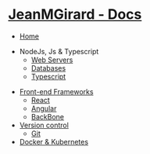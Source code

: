 <h1 class="app-name"><a class="app-name-link" data-nosearch="" href="/Docs/">JeanMGirard - Docs</a></h1>

<!-- docs/_sidebar.md -->
* [Home](/)
- NodeJs, Js & Typescript
  - [Web Servers](#web-servers)
  - [Databases](#Databases)
  - [Typescript](#Typescript)
* [Front-end Frameworks](#)
  - [React](#React)
  - [Angular](#Angular)
  - [BackBone](#BackBone)
* [Version control](#)
  * [Git](#Git)
* [Docker & Kubernetes](guide.md "The greatest guide in the world")

